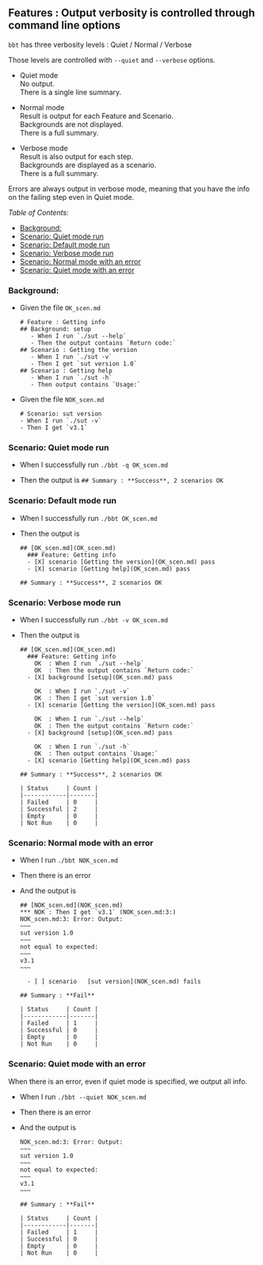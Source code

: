 <!-- omit from toc -->
## Features : Output verbosity is controlled through command line options

`bbt` has three verbosity levels : Quiet / Normal / Verbose 

Those levels are controlled with `--quiet` and `--verbose` options.

- Quiet mode  
  No output.  
  There is a single line summary.

- Normal mode  
  Result is output for each Feature and Scenario.  
  Backgrounds are not displayed.  
  There is a full summary.
  
- Verbose mode  
  Result is also output for each step.  
  Backgrounds are displayed as a scenario.  
  There is a full summary.  

Errors are always output in verbose mode, meaning that you have the info on the failing step even in Quiet mode. 

_Table of Contents:_
- [Background:](#background)
- [Scenario: Quiet mode run](#scenario-quiet-mode-run)
- [Scenario: Default mode run](#scenario-default-mode-run)
- [Scenario: Verbose mode run](#scenario-verbose-mode-run)
- [Scenario: Normal mode with an error](#scenario-normal-mode-with-an-error)
- [Scenario: Quiet mode with an error](#scenario-quiet-mode-with-an-error)

### Background:

- Given the file `OK_scen.md`
  ~~~
  # Feature : Getting info
  ## Background: setup
     - When I run `./sut --help`
     - Then the output contains `Return code:`
  ## Scenario : Getting the version
     - When I run `./sut -v`
     - Then I get `sut version 1.0`
  ## Scenario : Getting help
     - When I run `./sut -h`
     - Then output contains `Usage:`
  ~~~

- Given the file `NOK_scen.md`
  ~~~
  # Scenario: sut version
  - When I run `./sut -v`
  - Then I get `v3.1`
  ~~~

### Scenario: Quiet mode run

- When I successfully run `./bbt -q OK_scen.md`

- Then the output is `## Summary : **Success**, 2 scenarios OK`

### Scenario: Default mode run

- When I successfully run `./bbt OK_scen.md`

- Then the output is
  ~~~
  ## [OK_scen.md](OK_scen.md)  
    ### Feature: Getting info    
    - [X] scenario [Getting the version](OK_scen.md) pass  
    - [X] scenario [Getting help](OK_scen.md) pass  

  ## Summary : **Success**, 2 scenarios OK
  ~~~

### Scenario: Verbose mode run

- When I successfully run `./bbt -v OK_scen.md`

- Then the output is
  ~~~
  ## [OK_scen.md](OK_scen.md)  
    ### Feature: Getting info    
      OK  : When I run `./sut --help`    
      OK  : Then the output contains `Return code:`    
    - [X] background [setup](OK_scen.md) pass    
  
      OK  : When I run `./sut -v`  
      OK  : Then I get `sut version 1.0`  
    - [X] scenario [Getting the version](OK_scen.md) pass    
  
      OK  : When I run `./sut --help`    
      OK  : Then the output contains `Return code:`    
    - [X] background [setup](OK_scen.md) pass    
  
      OK  : When I run `./sut -h`    
      OK  : Then output contains `Usage:`    
    - [X] scenario [Getting help](OK_scen.md) pass    

  ## Summary : **Success**, 2 scenarios OK

  | Status     | Count |
  |------------|-------|
  | Failed     | 0     |
  | Successful | 2     |
  | Empty      | 0     |
  | Not Run    | 0     |
  ~~~

### Scenario: Normal mode with an error

- When I run `./bbt NOK_scen.md`

- Then there is an error
- And  the output is
  ```
  ## [NOK_scen.md](NOK_scen.md)  
  *** NOK : Then I get `v3.1` (NOK_scen.md:3:)  
  NOK_scen.md:3: Error: Output:  
  ~~~
  sut version 1.0
  ~~~
  not equal to expected:  
  ~~~
  v3.1
  ~~~
  
    - [ ] scenario   [sut version](NOK_scen.md) fails  

  ## Summary : **Fail**

  | Status     | Count |
  |------------|-------|
  | Failed     | 1     |
  | Successful | 0     |
  | Empty      | 0     |
  | Not Run    | 0     |
  ```

### Scenario: Quiet mode with an error

When there is an error, even if quiet mode is specified, we output all info.

- When I run `./bbt --quiet NOK_scen.md`

- Then there is an error
- And  the output is
  ```
  NOK_scen.md:3: Error: Output:  
  ~~~
  sut version 1.0
  ~~~
  not equal to expected:  
  ~~~
  v3.1
  ~~~
  
  ## Summary : **Fail**

  | Status     | Count |
  |------------|-------|
  | Failed     | 1     |
  | Successful | 0     |
  | Empty      | 0     |
  | Not Run    | 0     |
  ```
